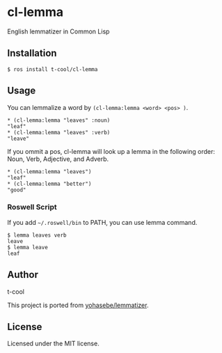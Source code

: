 # cl-lemma

English lemmatizer in Common Lisp

## Installation

```
$ ros install t-cool/cl-lemma
```

## Usage

You can lemmalize a word by `(cl-lemma:lemma <word> <pos> )`.

```
* (cl-lemma:lemma "leaves" :noun)
"leaf"
* (cl-lemma:lemma "leaves" :verb)
"leave"
```

If you ommit a pos, cl-lemma will look up a lemma in the following order: Noun, Verb, Adjective, and Adverb.

```  
* (cl-lemma:lemma "leaves")
"leaf"
* (cl-lemma:lemma "better")
"good"
```

### Roswell Script

If you add `~/.roswell/bin` to PATH, you can use lemma command.

```
$ lemma leaves verb
leave
$ lemma leave
leaf
```

## Author

t-cool

This project is ported from [yohasebe/lemmatizer](https://github.com/yohasebe/lemmatizer).

## License

Licensed under the MIT license.
